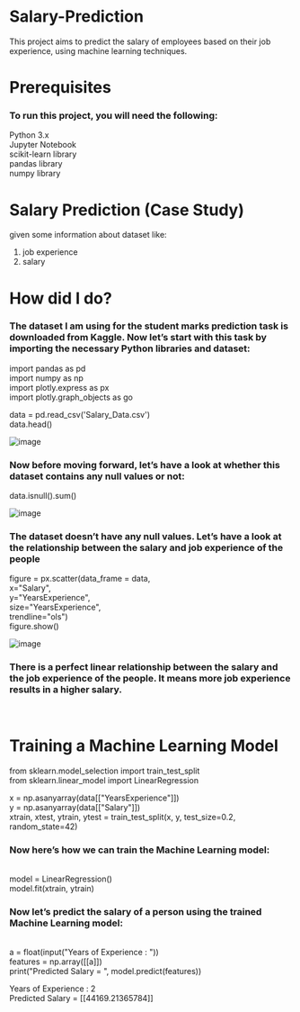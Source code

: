 

# Salary-Prediction
This project aims to predict the salary of employees based on their job experience, using machine learning techniques.<br>

# Prerequisites
<h3>To run this project, you will need the following:<br></h3>

Python 3.x<br>
Jupyter Notebook<br>
scikit-learn library<br>
pandas library<br>
numpy library<br>

# Salary Prediction (Case Study)
 given some information about dataset like:<br>
 
 1. job experience<br>
 2. salary<br>
 
 # How  did I do?

<h3>The dataset I am using for the student marks prediction task is downloaded from Kaggle. Now let’s start with this task by importing the necessary Python libraries and dataset:<br></h3>

import pandas as pd<br>
import numpy as np<br>
import plotly.express as px<br>
import plotly.graph_objects as go<br>


data = pd.read_csv('Salary_Data.csv')<br>
data.head()<br>

![image](https://github.com/Sanketarali/Salary-Prediction/assets/110754364/c0265108-1847-4c90-9627-7d70c7c73271)

<h3>Now before moving forward, let’s have a look at whether this dataset contains any null values or not:<br></h3>

data.isnull().sum()<br>

![image](https://github.com/Sanketarali/Salary-Prediction/assets/110754364/b35fd229-8dd8-4a24-9215-f7b785891182)

<h3>The dataset doesn’t have any null values. Let’s have a look at the relationship between the salary and job experience of the people</h3>
figure = px.scatter(data_frame = data, <br>
                    x="Salary",<br>
                    y="YearsExperience", <br>
                    size="YearsExperience", <br>
                    trendline="ols")<br>
figure.show()<br>

![image](https://github.com/Sanketarali/Salary-Prediction/assets/110754364/3267db87-2717-417f-8574-e002d763f0a5)




<h3>There is a perfect linear relationship between the salary and the job experience of the people. It means more job experience results in a higher salary.</h3><br>

# Training a Machine Learning Model
from sklearn.model_selection import train_test_split<br>
from sklearn.linear_model import LinearRegression<br>

x = np.asanyarray(data[["YearsExperience"]])<br>
y = np.asanyarray(data[["Salary"]])<br>
xtrain, xtest, ytrain, ytest = train_test_split(x, y, test_size=0.2, random_state=42)<br>

<h3>Now here’s how we can train the Machine Learning model:</h3><br>
model = LinearRegression()<br>
model.fit(xtrain, ytrain)<br>

<h3>Now let’s predict the salary of a person using the trained Machine Learning model:</h3><br>
a = float(input("Years of Experience : "))<br>
features = np.array([[a]])<br>
print("Predicted Salary = ", model.predict(features))<br>

Years of Experience : 2<br>
Predicted Salary =  [[44169.21365784]]<br>


                                                


